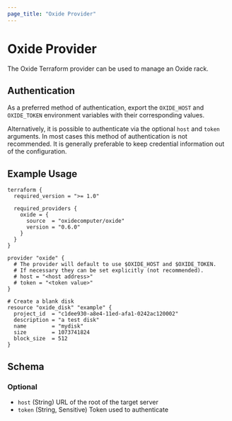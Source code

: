 ```yaml
---
page_title: "Oxide Provider"
---
```


# Oxide Provider

The Oxide Terraform provider can be used to manage an Oxide rack.

## Authentication

As a preferred method of authentication, export the `OXIDE_HOST` and `OXIDE_TOKEN` environment variables with their corresponding values.

Alternatively, it is possible to authenticate via the optional `host` and `token` arguments. In most cases this method of authentication is not recommended. It is generally preferable to keep credential information out of the configuration.

## Example Usage

```hcl
terraform {
  required_version = ">= 1.0"

  required_providers {
    oxide = {
      source  = "oxidecomputer/oxide"
      version = "0.6.0"
    }
  }
}

provider "oxide" {
  # The provider will default to use $OXIDE_HOST and $OXIDE_TOKEN.
  # If necessary they can be set explicitly (not recommended).
  # host = "<host address>"
  # token = "<token value>"
}

# Create a blank disk
resource "oxide_disk" "example" {
  project_id  = "c1dee930-a8e4-11ed-afa1-0242ac120002"
  description = "a test disk"
  name        = "mydisk"
  size        = 1073741824
  block_size  = 512
}
```

## Schema

### Optional

- `host` (String) URL of the root of the target server
- `token` (String, Sensitive) Token used to authenticate
